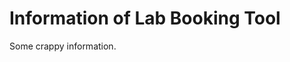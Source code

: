 # Information of Lab Booking Tool
<!-- <h1> Information of Lab Booking Tool </h1> -->

Some crappy information.